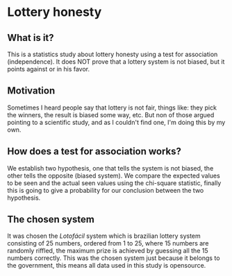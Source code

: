 # Lottery honesty

## What is it?

This is a statistics study about lottery honesty using a test for association (independence).
It does NOT prove that a lottery system is not biased, but it points against or in his favor.

## Motivation

Sometimes I heard people say that lottery is not fair, things like: they pick the winners, the result is biased some way, etc. 
But non of those argued pointing to a scientific study, and as I couldn't find one, I'm doing this by my own.

## How does a test for association works?

We establish two hypothesis, one that tells the system is not biased, the other tells the opposite (biased system).
We compare the expected values to be seen and the actual seen values using the chi-square statistic, finally this is going to give a probability for our conclusion between the two hypothesis.

## The chosen system

It was chosen the *Lotofácil* system which is brazilian lottery system consisting of 25 numbers, ordered from 1 to 25, 
where 15 numbers are randomly riffled, the maximum prize is achieved by guessing all the 15 numbers correctly.
This was the chosen system just because it belongs to the government, this means all data used in this study is opensource.

